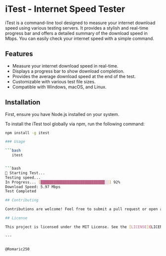 # iTest - Internet Speed Tester

iTest is a command-line tool designed to measure your internet download speed using various testing servers. It provides a stylish and real-time progress bar and offers a detailed summary of the download speed in Mbps. You can easily check your internet speed with a simple command.

## Features

- Measure your internet download speed in real-time.
- Displays a progress bar to show download completion.
- Provides the average download speed at the end of the test.
- Customizable with various test file sizes.
- Compatible with Windows, macOS, and Linux.

## Installation

First, ensure you have Node.js installed on your system.

To install the iTest tool globally via npm, run the following command:

```bash
npm install -g itest

### Usage

```bash
   itest


```bash
🚀 Starting Test...
Testing speed...
In Progress... [█████████████████████████████░░] 92%
Download Speed: 5.97 Mbps
Test Completed

## Contributing

Contributions are welcome! Feel free to submit a pull request or open an issue to suggest improvements or report bugs.

## License

This project is licensed under the MIT License. See the [LICENSE](LICENSE) file for details.

---


@Romaric250




